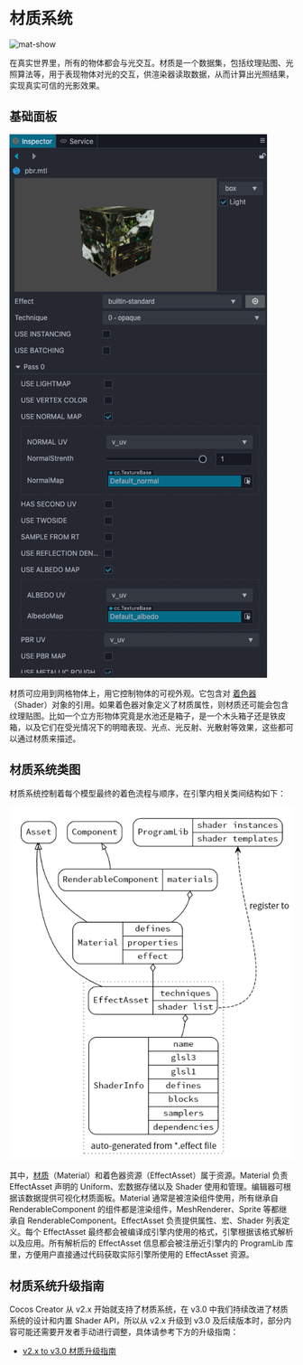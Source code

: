# 材质系统

![mat-show](img/material-show.png)

在真实世界里，所有的物体都会与光交互。材质是一个数据集，包括纹理贴图、光照算法等，用于表现物体对光的交互，供渲染器读取数据，从而计算出光照结果，实现真实可信的光影效果。


## 基础面板

![mat-inspector](img/mat-inspector.png)

材质可应用到网格物体上，用它控制物体的可视外观。它包含对 [着色器](../shader/index.md)（Shader）对象的引用。如果着色器对象定义了材质属性，则材质还可能会包含纹理贴图。比如一个立方形物体究竟是水池还是箱子，是一个木头箱子还是铁皮箱，以及它们在受光情况下的明暗表现、光点、光反射、光散射等效果，这些都可以通过材质来描述。

## 材质系统类图

材质系统控制着每个模型最终的着色流程与顺序，在引擎内相关类间结构如下：

[![Assets](img/material.png "Click to view diagram source")](material.dot)

其中，[材质](../asset/material.md)（Material）和着色器资源（EffectAsset）属于资源。Material 负责 EffectAsset 声明的 Uniform、宏数据存储以及 Shader 使用和管理。编辑器可根据该数据提供可视化材质面板。Material 通常是被渲染组件使用，所有继承自 RenderableComponent 的组件都是渲染组件，MeshRenderer、Sprite 等都继承自 RenderableComponent。EffectAsset 负责提供属性、宏、Shader 列表定义。每个 EffectAsset 最终都会被编译成引擎内使用的格式，引擎根据该格式解析以及应用。所有解析后的 EffectAsset 信息都会被注册近引擎内的 ProgramLib 库里，方便用户直接通过代码获取实际引擎所使用的 EffectAsset 资源。

## 材质系统升级指南

Cocos Creator 从 v2.x 开始就支持了材质系统，在 v3.0 中我们持续改进了材质系统的设计和内置 Shader API，所以从 v2.x 升级到 v3.0 及后续版本时，部分内容可能还需要开发者手动进行调整，具体请参考下方的升级指南：

- [v2.x to v3.0 材质升级指南](./effect-2.x-to-3.0.md)

<!--
## 材质系统类图

材质系统控制着每个模型最终的着色流程与顺序，在引擎内相关类间结构如下：

[![Assets](material.png "Click to view diagram source")](material.dot)

## EffectAsset

EffectAsset 是由用户书写的着色流程描述文件，详细结构及书写指南可以参考 [Effect 语法](effect-syntax.md)。<br>
这里主要介绍引擎读取 EffectAsset 资源的流程：<br>
在编辑器导入 EffectAsset 时，会对用户书写的内容做一次预处理，替换 GL 字符串为管线内常量，提取 shader 信息，转换 shader 版本等。

以 `builtin-unlit.effect` 为例，编译输出的 EffectAsset 结构大致如下：

```json
{
  "name": "builtin-unlit",
  "techniques": [{
    "name": "opaque",
    "passes": [{
      "program": "builtin-unlit|unlit-vs:vert|unlit-fs:frag",
      "properties": {
        "mainTexture": {
          "value": "grey",
          "type": 28
        },
        "tilingOffset": {
          "value": [1, 1, 0, 0],
          "type": 16
        },
        "mainColor": {
          "value": [1, 1, 1, 1],
          "editor": { "type": "color" },
          "type": 16
        },
        "colorScale": {
          "value": [1, 1, 1],
          "type": 15,
          "handleInfo": ["colorScaleAndCutoff", 0, 15]
        },
        "alphaThreshold": {
          "value": [0.5],
          "editor": { "parent": "USE_ALPHA_TEST" },
          "type": 13,
          "handleInfo": ["colorScaleAndCutoff", 3, 13]
        },
        "color": {
          "editor": { "visible": false },
          "type": 16, "handleInfo": ["mainColor", 0, 16]
        },
        "colorScaleAndCutoff": {
          "type": 16,
          "editor": { "visible": false, "deprecated": true },
          "value": [1, 1, 1, 0.5]
        }
      },

      "migrations": {
        "properties": {
          "mainColor": { "formerlySerializedAs": "color" }
        }
      }
    }]
  }],

  "shaders": [{
      "name": "builtin-unlit|unlit-vs:vert|unlit-fs:frag",
      "hash": 2093221684,
      "glsl4": {
        "vert": "// glsl 460 vert source, omitted here for brevity",
        "frag": "// glsl 460 frag source, omitted here for brevity",
      },
      "glsl3": {
        "vert": "// glsl 300 es vert source, omitted here for brevity",
        "frag": "// glsl 300 es frag source, omitted here for brevity",
      },
      "glsl1": {
        "vert": "// glsl 100 vert source, omitted here for brevity",
        "frag": "// glsl 100 frag source, omitted here for brevity",
      },
      "attributes": [
        { "tags": ["USE_BATCHING"], "name": "a_dyn_batch_id", "type": 13, "count": 1, "defines": ["USE_BATCHING"], "location": 1 },
        { "name": "a_position", "type": 15, "count": 1, "defines": [], "location": 0 },
        { "name": "a_weights", "type": 16, "count": 1, "defines": ["USE_SKINNING"], "location": 2 },
        { "name": "a_joints", "type": 16, "count": 1, "defines": ["USE_SKINNING"], "location": 3 },
        { "tags": ["USE_VERTEX_COLOR"], "name": "a_color", "type": 16, "count": 1, "defines": ["USE_VERTEX_COLOR"], "location": 4 },
        { "tags": ["USE_TEXTURE"], "name": "a_texCoord", "type": 14, "count": 1, "defines": ["USE_TEXTURE"], "location": 5 }
      ],
      "varyings": [
        { "name": "v_color", "type": 16, "count": 1, "defines": ["USE_VERTEX_COLOR"], "location": 0 },
        { "name": "v_uv", "type": 14, "count": 1, "defines": ["USE_TEXTURE"], "location": 1 }
      ],
      "builtins": {
        "globals": {
          "blocks": [
            { "name": "CCGlobal", "defines": [] }
          ],
          "samplers": []
        },
        "locals": {
          "blocks": [
            { "name": "CCLocalBatched", "defines": ["USE_BATCHING"] },
            { "name": "CCLocal", "defines": [] },
            { "name": "CCSkinningTexture", "defines": ["USE_SKINNING", "ANIMATION_BAKED"] },
            { "name": "CCSkinningAnimation", "defines": ["USE_SKINNING", "ANIMATION_BAKED"] },
            { "name": "CCSkinningFlexible", "defines": ["USE_SKINNING"] }
          ],
          "samplers": [
            { "name": "cc_jointsTexture", "defines": ["USE_SKINNING", "ANIMATION_BAKED"] }
          ]
        }
      },
      "defines": [
        { "name": "USE_BATCHING", "type": "boolean", "defines": [] },
        { "name": "USE_SKINNING", "type": "boolean", "defines": [] },
        { "name": "ANIMATION_BAKED", "type": "boolean", "defines": ["USE_SKINNING"] },
        { "name": "CC_SUPPORT_FLOAT_TEXTURE", "type": "boolean", "defines": ["USE_SKINNING", "ANIMATION_BAKED"] },
        { "name": "USE_VERTEX_COLOR", "type": "boolean", "defines": [] },
        { "name": "USE_TEXTURE", "type": "boolean", "defines": [] },
        { "name": "FLIP_UV", "type": "boolean", "defines": ["USE_TEXTURE"] },
        { "name": "CC_USE_HDR", "type": "boolean", "defines": [] },
        { "name": "USE_ALPHA_TEST", "type": "boolean", "defines": [] },
        { "name": "ALPHA_TEST_CHANNEL", "type": "string", "defines": ["USE_ALPHA_TEST"], "options": ["a", "r", "g", "b"] }
      ],
      "blocks": [
        {
          "name": "TexCoords",
          "defines": ["USE_TEXTURE"],
          "binding": 0,
          "members": [
            { "name": "tilingOffset", "type": 16, "count": 1 }
          ]
        },
        {
          "name": "Constant",
          "defines": [],
          "binding": 1,
          "members": [
            { "name": "mainColor", "type": 16, "count": 1 },
            { "name": "colorScaleAndCutoff", "type": 16, "count": 1 }
          ]
        }
      ],
      "samplers": [
        { "name": "mainTexture", "type": 28, "count": 1, "defines": ["USE_TEXTURE"], "binding": 30 }
      ]
    }
  ]
}
```

这里的信息量不小，但大多数时候这些细节都不需要普通开发者关心，重要的是：
- 对任意目标平台，所有着色必要的基础信息全部都在这里提前准备好，以保证跨平台和最高的运行效率。
- 同时在最后构建时会针对当前平台剔除所有冗余的信息，以保证最好的空间利用率。

## Material

Material 资源可以看成是 EffectAsset 在场景中的资源实例，它本身的可配置参数包括：
- **effectAsset** 或 **effectName**：effect 资源引用，指定使用哪个 EffectAsset 所描述的流程进行渲染。（必备）
- **technique**：指定使用 EffectAsset 中的第几个 technique，默认为第 0 个。
- **defines**：宏定义列表，指定开启哪些宏定义，默认全部关闭。
- **states**：管线状态重载列表，指定对渲染管线状态（深度模板透明混合等）有哪些重载，默认与 effect 声明一致。

代码示例：

```ts
const mat = new Material();
mat.initialize({
  effectName: 'pipeline/skybox',
  defines: {
    USE_RGBE_CUBEMAP: true
  }
});
```

有了这些信息后，Material 就可以被正确初始化，正确初始化的标志是生成渲染使用的 Pass 对象数组，可用于具体模型的渲染。

根据所使用 EffectAsset 的信息，可以进一步设置每个 Pass 的 uniform 等参数。

```ts
mat.setProperty('cubeMap', someCubeMap);
console.log(mat.getProperty('cubeMap') === someCubeMap); // true
```

这些属性都是在材质资源对象本身内部生效，并不涉及场景。

要将 Material 应用到特定的模型上，需要将其挂载到一个 `RenderableComponent` 上，所有需要设定材质的 Component（MeshRenderer、SkinnedMeshRenderer 等）都继承自它。

```ts
const comp = someNode.getComponent(MeshRenderer);
comp.material = mat;
comp.setMaterial(mat, 0); // 与上一行作用相同
```

根据子模型的数量，Renderable 也可以引用多个 Material 资源：

```ts
comp.setMaterial(mat, 1); // 赋给第二个 submodel
```

同一个 Material 也可挂载到任意多个 Renderable 上，一般在编辑器中通过拖拽的方式即可自动赋值。

```ts
const comp2 = someNode2.getComponent(MeshRenderer);
comp2.material = mat; // the same material above
```

而当场景中某个模型的 Material 需要自定义一些属性时，会在从 Renderable 获取 Material 时自动做拷贝实例化，创建对应的 MaterialInstance，从而实现独立的定制。

```ts
const comp2 = someNode2.getComponent(MeshRenderer);
const mat2 = comp2.material; // 拷贝实例化，mat2 是一个 MaterialInstance，接下来对 mat2 的修改只会影响 comp2 的模型
```

Material 与 MaterialInstance 的最大区别在于，MaterialInstance 从一开始就永久地挂载在唯一的 Renderable 上，且只会对这个模型生效，而 Material 则无此限制。

对于一个已初始化的材质，如果希望修改最初的基本信息，可以直接再次调用 initialize 函数，重新创建渲染资源。

```ts
mat.initialize({
  effectName: 'builtin-standard',
  technique: 1
});
```

特别地，如果只是希望修改 defines 或 states，引擎提供了更高效的直接设置接口，只需提供相对当前值的重载即可：

```ts
mat2.recompileShaders({
  USE_EMISSIVE: true
});
mat2.overridePipelineStates({
  rasterizerState: {
    cullMode: GFXCullMode.NONE
  }
});
```

**注意**：这些接口只能调用 MaterialInstance 实例，而不能调用 Material 资源。

每帧动态更新 uniform 值是非常常见的需求，在类似这种需要更高效接口的情况下，可以手动调用对应 pass 的接口：

```ts
// 初始化时保存以下变量
const pass = mat2.passes[0];
const hColor = pass.getHandle('albedo');
const color = new Color('#dadada');

// 每帧更新时：
color.a = Math.sin(director.getTotalFrames() * 0.01) * 127 + 127;
pass.setUniform(hColor, color);
```

## Builtins

编辑器内置了几种常见类型的材质，包括无光照的 unlit、基于物理光照的 standard、skybox、粒子、sprite 等。

作为参考，下图是 `builtin-standard` 材质各着色参数的组装流程：

![Standard](standard-material-graph.png)

以下是对应参数和宏定义的完整列表：

| 参数 | 说明 |
| :------- | :--- |
| tilingOffset | 模型 UV 的平铺和偏移量，xy 对应平铺，zw 对应偏移 |
| albedo/mainColor | 漫反射颜色，指定模型的主要基色 |
| albedoMap/mainTexture | 漫反射贴图，如果有指定，这项会和漫反射颜色相乘 |
| albedoScale | 模型的漫反射强度，用于控制漫反射颜色对于最终颜色的影响权重 |
| alphaThreshold | 启用 alpha test 后的测试阈值。输出的 alpha 值低于此值的像素会被 discard 掉 |
| normalMap | 法线贴图，用于增加表面细节 |
| normalStrenth | 法线贴图强度，控制凹凸质感的强弱 |
| pbrMap<br>**R**（AO）<br>**G**（Roughness）<br>**B**（Metallic） | PBR 材质参数贴图：环境遮挡、粗糙度和金属度<br>采样结果会和常数项相乘 |
| metallicRoughnessMap<br>**G**（Roughness）<br>**B**（Metallic） | 独立的粗糙度和金属度贴图<br>采样结果会和常数项相乘 |
| occlusionMap | 独立的环境遮挡贴图<br>采样结果会和常数项相乘 |
| occlusion | 环境遮挡常数 |
| roughness | 粗糙度常数 |
| metallic | 金属度常数 |
| emissive | 自发光颜色，独立于光照计算，由模型本身直接发散出的颜色 |
| emissiveMap | 自发光贴图<br>如果有指定，这项会和自发光颜色相乘，因此需要把自发光颜色（默认是黑色）调高才会有效果 |
| emissiveScale | 自发光强度<br>用于控制自发光颜色对于最终颜色的影响权重 |

相对应的，还有控制这些参数的宏定义：

| 宏定义 | 说明 |
| :---- | :--- |
| USE_BATCHING | 是否启用动态 VB 合并式合批 |
| USE_INSTANCING | 是否启用动态 instancing |
| HAS_SECOND_UV | 是否存在第二套 UV |
| ALBEDO_UV | 指定采样漫反射贴图使用的 uv，默认为第一套 |
| EMISSIVE_UV | 指定采样自发光贴图使用的 uv，默认为第一套 |
| ALPHA_TEST_CHANNEL | 指定透明测试的测试通道，默认为 A 通道 |
| USE_VERTEX_COLOR | 如果启用，顶点色会与漫反射项相乘 |
| USE_ALPHA_TEST | 是否开启透明测试（镂空效果） |
| USE_ALBEDO_MAP | 是否使用漫反射贴图 |
| USE_NORMAL_MAP | 是否使用法线贴图 |
| USE_PBR_MAP | 是否使用 PBR 参数三合一贴图（**按 glTF 标准，RGB 通道必须分别对应遮挡、粗糙和金属度**） |
| USE_METALLIC_ROUGHNESS_MAP | 是否使用金属粗糙二合一贴图（**按 glTF 标准，GB 通道必须分别对应粗糙和金属度**） |
| USE_OCCLUSION_MAP | 是否使用遮挡贴图（**按 glTF 标准，只会使用 R 通道**） |
| USE_EMISSIVE_MAP | 是否使用自发光贴图 | -->
